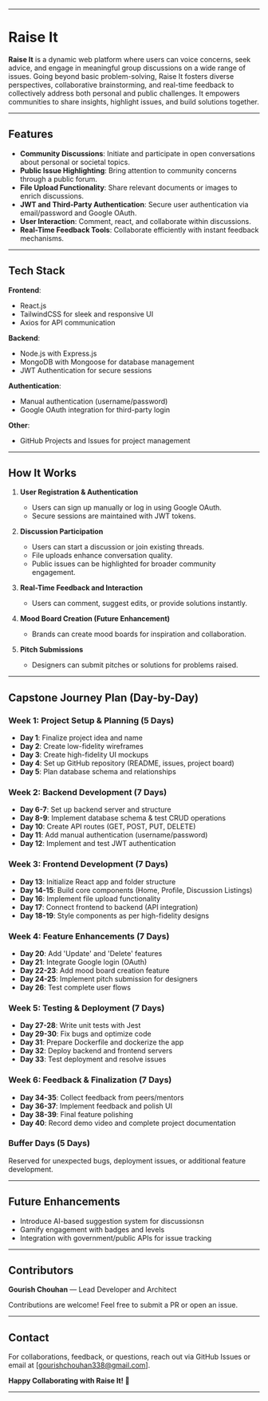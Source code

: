 
---

# Raise It

**Raise It** is a dynamic web platform where users can voice concerns, seek advice, and engage in meaningful group discussions on a wide range of issues. Going beyond basic problem-solving, Raise It fosters diverse perspectives, collaborative brainstorming, and real-time feedback to collectively address both personal and public challenges. It empowers communities to share insights, highlight issues, and build solutions together.

---

## Features

- **Community Discussions**: Initiate and participate in open conversations about personal or societal topics.
- **Public Issue Highlighting**: Bring attention to community concerns through a public forum.
- **File Upload Functionality**: Share relevant documents or images to enrich discussions.
- **JWT and Third-Party Authentication**: Secure user authentication via email/password and Google OAuth.
- **User Interaction**: Comment, react, and collaborate within discussions.
- **Real-Time Feedback Tools**: Collaborate efficiently with instant feedback mechanisms.

---

## Tech Stack

**Frontend**:
- React.js
- TailwindCSS for sleek and responsive UI
- Axios for API communication

**Backend**:
- Node.js with Express.js
- MongoDB with Mongoose for database management
- JWT Authentication for secure sessions

**Authentication**:
- Manual authentication (username/password)
- Google OAuth integration for third-party login

**Other**:
- GitHub Projects and Issues for project management

---

## How It Works

1. **User Registration & Authentication**
   - Users can sign up manually or log in using Google OAuth.
   - Secure sessions are maintained with JWT tokens.

2. **Discussion Participation**
   - Users can start a discussion or join existing threads.
   - File uploads enhance conversation quality.
   - Public issues can be highlighted for broader community engagement.

3. **Real-Time Feedback and Interaction**
   - Users can comment, suggest edits, or provide solutions instantly.

4. **Mood Board Creation (Future Enhancement)**
   - Brands can create mood boards for inspiration and collaboration.

5. **Pitch Submissions**
   - Designers can submit pitches or solutions for problems raised.

---

## Capstone Journey Plan (Day-by-Day)

### Week 1: Project Setup & Planning (5 Days)
- **Day 1**: Finalize project idea and name
- **Day 2**: Create low-fidelity wireframes
- **Day 3**: Create high-fidelity UI mockups
- **Day 4**: Set up GitHub repository (README, issues, project board)
- **Day 5**: Plan database schema and relationships

### Week 2: Backend Development (7 Days)
- **Day 6-7**: Set up backend server and structure
- **Day 8-9**: Implement database schema & test CRUD operations
- **Day 10**: Create API routes (GET, POST, PUT, DELETE)
- **Day 11**: Add manual authentication (username/password)
- **Day 12**: Implement and test JWT authentication

### Week 3: Frontend Development (7 Days)
- **Day 13**: Initialize React app and folder structure
- **Day 14-15**: Build core components (Home, Profile, Discussion Listings)
- **Day 16**: Implement file upload functionality
- **Day 17**: Connect frontend to backend (API integration)
- **Day 18-19**: Style components as per high-fidelity designs

### Week 4: Feature Enhancements (7 Days)
- **Day 20**: Add 'Update' and 'Delete' features
- **Day 21**: Integrate Google login (OAuth)
- **Day 22-23**: Add mood board creation feature
- **Day 24-25**: Implement pitch submission for designers
- **Day 26**: Test complete user flows

### Week 5: Testing & Deployment (7 Days)
- **Day 27-28**: Write unit tests with Jest
- **Day 29-30**: Fix bugs and optimize code
- **Day 31**: Prepare Dockerfile and dockerize the app
- **Day 32**: Deploy backend and frontend servers
- **Day 33**: Test deployment and resolve issues

### Week 6: Feedback & Finalization (7 Days)
- **Day 34-35**: Collect feedback from peers/mentors
- **Day 36-37**: Implement feedback and polish UI
- **Day 38-39**: Final feature polishing
- **Day 40**: Record demo video and complete project documentation

### Buffer Days (5 Days)
Reserved for unexpected bugs, deployment issues, or additional feature development.

---

## Future Enhancements
- Introduce AI-based suggestion system for discussionsn
- Gamify engagement with badges and levels
- Integration with government/public APIs for issue tracking

---

## Contributors

**Gourish Chouhan** — Lead Developer and Architect

Contributions are welcome! Feel free to submit a PR or open an issue.

---

## Contact

For collaborations, feedback, or questions, reach out via GitHub Issues or email at [gourishchouhan338@gmail.com].

**Happy Collaborating with Raise It! 🚀**

---


